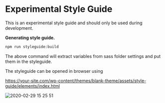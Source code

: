 # Experimental Style Guide

This is an experimental style guide and should only be used during development. 



**Generating style guide.**

```bash
npm run styleguide:build
```

The above command will extract variables from sass folder settings and put them in the styleguide.



The styleguide can be opened in browser using

https://your-site.com/wp-content/themes/blank-theme/assets/style-guide/elements/index.html



![2020-02-29 15 25 51](https://user-images.githubusercontent.com/6297436/75605340-e26e4e80-5b07-11ea-9ddf-27692d5c2c04.gif)
